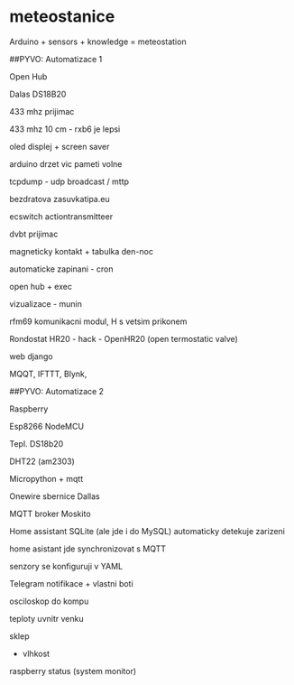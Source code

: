 # meteostanice

Arduino + sensors + knowledge = meteostation




##PYVO: Automatizace 1


Open Hub

Dalas DS18B20

433 mhz prijimac

433 mhz 10 cm - rxb6 je lepsi

oled displej + screen saver

arduino drzet vic pameti volne

tcpdump - udp broadcast / mttp

bezdratova zasuvkatipa.eu

ecswitch actiontransmitteer

dvbt prijimac

magneticky kontakt + tabulka den-noc

automaticke zapinani - cron

open hub + exec

vizualizace - munin

rfm69 komunikacni modul, H s vetsim prikonem


Rondostat HR20 - hack - OpenHR20 (open termostatic valve)

web django

MQQT, IFTTT, Blynk,


##PYVO: Automatizace 2

Raspberry

Esp8266 NodeMCU

Tepl. DS18b20

DHT22 (am2303)

Micropython + mqtt

Onewire sbernice Dallas

MQTT broker Moskito

Home assistant SQLite (ale jde i do MySQL) automaticky detekuje zarizeni

home asistant jde synchronizovat s MQTT

senzory se konfiguruji v YAML

Telegram notifikace + vlastni boti

osciloskop do kompu

teploty uvnitr venku

sklep

+ vlhkost

raspberry status (system monitor)

